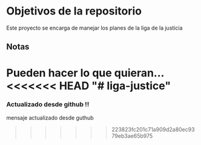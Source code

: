 # Objetivos de la repositorio

Este proyecto se encarga de manejar los planes de la liga de la justicia


## Notas
Pueden hacer lo que quieran...
<<<<<<< HEAD
"# liga-justice" 
=======

### Actualizado desde github !!
mensaje actualizado desde guthub
>>>>>>> 223823fc201c71a909d2a80ec9379eb3ae65b975

